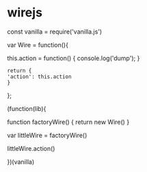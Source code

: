 # wirejs


const vanilla = require('vanilla.js')

var Wire = function(){
	
  this.action = function() {
    console.log('dump');
  }

	return {
    'action': this.action
	}
};

(function(lib){
  
 function factoryWire() {
   return new Wire()
 }

 var littleWire = factoryWire()

 littleWire.action()

})(vanilla)



